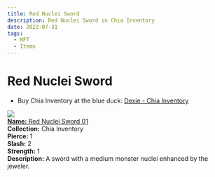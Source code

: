 ```yaml
---
title: Red Nuclei Sword
description: Red Nuclei Sword in Chia Inventory
date: 2022-07-31
tags:
  - NFT
  - Items
---
```


# Red Nuclei Sword

- Buy Chia Inventory at the blue duck: [Dexie - Chia Inventory](https://dexie.space/offers/col16fpva26fhdjp2echs3cr7c30gzl7qe67hu9grtsjcqldz354asjsyzp6wx/xch)

<div class="item_thumbnail_detail">
<img src="https://i6b5oljksfziqkgn3cta7ntntqboilc6i6stfvwwznwutpunm4.arweave.net/R4PXLSqRcogozdimD7ZtnALkLF-5HpTLW1sttSb6NZ0"><br/>
<div><a href="https://www.spacescan.io/xch/coin/0x269890b68447eccf15ce8c563e56f2a360ff5c0cef33b5a5260beff77148809d"><strong>Name:</strong> Red Nuclei Sword 01</a></div>
<div><strong>Collection:</strong> Chia Inventory</div>
<div><strong>Pierce:</strong> 1</div>
<div><strong>Slash:</strong> 2</div>
<div><strong>Strength:</strong> 1</div>
<div><strong>Description:</strong> A sword with a medium monster nuclei enhanced by the jeweler.</div>
</div>

